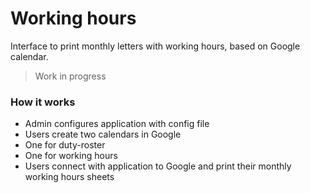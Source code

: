 # Working hours
Interface to print monthly letters with working hours, based on Google calendar.

> Work in progress

### How it works

- Admin configures application with config file
- Users create two calendars in Google
 - One for duty-roster
 - One for working hours
- Users connect with application to Google and print their monthly working hours sheets
